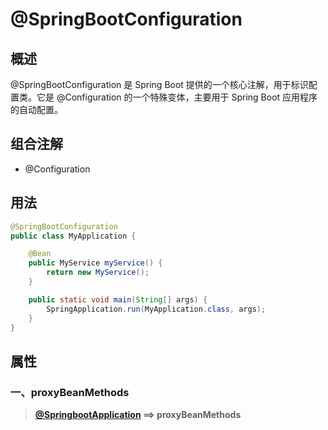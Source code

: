 # @SpringBootConfiguration

## 概述

@SpringBootConfiguration 是 Spring Boot 提供的一个核心注解，用于标识配置类。它是 @Configuration 的一个特殊变体，主要用于 Spring Boot 应用程序的自动配置。



## 组合注解

- @Configuration



## 用法

```java
@SpringBootConfiguration
public class MyApplication {

    @Bean
    public MyService myService() {
        return new MyService();
    }

    public static void main(String[] args) {
        SpringApplication.run(MyApplication.class, args);
    }
}
```



## 属性

### 一、proxyBeanMethods

> **[@SpringbootApplication](./@Configuration.md) ==> proxyBeanMethods**
